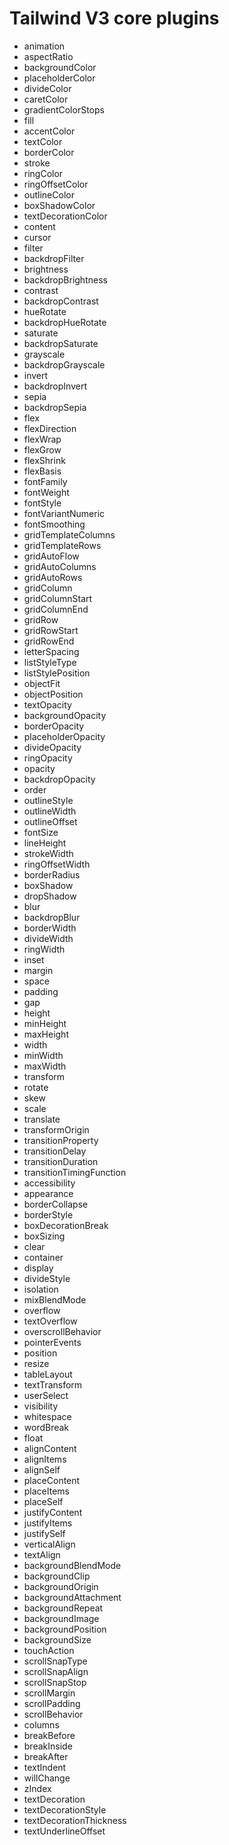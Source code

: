 # Tailwind V3 core plugins

- animation
- aspectRatio
- backgroundColor
- placeholderColor
- divideColor
- caretColor
- gradientColorStops
- fill
- accentColor
- textColor
- borderColor
- stroke
- ringColor
- ringOffsetColor
- outlineColor
- boxShadowColor
- textDecorationColor
- content
- cursor
- filter
- backdropFilter
- brightness
- backdropBrightness
- contrast
- backdropContrast
- hueRotate
- backdropHueRotate
- saturate
- backdropSaturate
- grayscale
- backdropGrayscale
- invert
- backdropInvert
- sepia
- backdropSepia
- flex
- flexDirection
- flexWrap
- flexGrow
- flexShrink
- flexBasis
- fontFamily
- fontWeight
- fontStyle
- fontVariantNumeric
- fontSmoothing
- gridTemplateColumns
- gridTemplateRows
- gridAutoFlow
- gridAutoColumns
- gridAutoRows
- gridColumn
- gridColumnStart
- gridColumnEnd
- gridRow
- gridRowStart
- gridRowEnd
- letterSpacing
- listStyleType
- listStylePosition
- objectFit
- objectPosition
- textOpacity
- backgroundOpacity
- borderOpacity
- placeholderOpacity
- divideOpacity
- ringOpacity
- opacity
- backdropOpacity
- order
- outlineStyle
- outlineWidth
- outlineOffset
- fontSize
- lineHeight
- strokeWidth
- ringOffsetWidth
- borderRadius
- boxShadow
- dropShadow
- blur
- backdropBlur
- borderWidth
- divideWidth
- ringWidth
- inset
- margin
- space
- padding
- gap
- height
- minHeight
- maxHeight
- width
- minWidth
- maxWidth
- transform
- rotate
- skew
- scale
- translate
- transformOrigin
- transitionProperty
- transitionDelay
- transitionDuration
- transitionTimingFunction
- accessibility
- appearance
- borderCollapse
- borderStyle
- boxDecorationBreak
- boxSizing
- clear
- container
- display
- divideStyle
- isolation
- mixBlendMode
- overflow
- textOverflow
- overscrollBehavior
- pointerEvents
- position
- resize
- tableLayout
- textTransform
- userSelect
- visibility
- whitespace
- wordBreak
- float
- alignContent
- alignItems
- alignSelf
- placeContent
- placeItems
- placeSelf
- justifyContent
- justifyItems
- justifySelf
- verticalAlign
- textAlign
- backgroundBlendMode
- backgroundClip
- backgroundOrigin
- backgroundAttachment
- backgroundRepeat
- backgroundImage
- backgroundPosition
- backgroundSize
- touchAction
- scrollSnapType
- scrollSnapAlign
- scrollSnapStop
- scrollMargin
- scrollPadding
- scrollBehavior
- columns
- breakBefore
- breakInside
- breakAfter
- textIndent
- willChange
- zIndex
- textDecoration
- textDecorationStyle
- textDecorationThickness
- textUnderlineOffset
